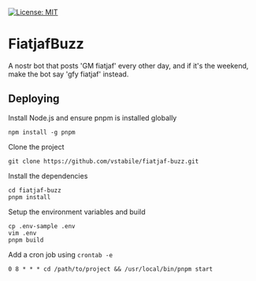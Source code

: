 [![License: MIT](https://img.shields.io/badge/License-MIT-yellow.svg)](https://opensource.org/licenses/MIT)

# FiatjafBuzz

A nostr bot that posts 'GM fiatjaf' every other day, and if it's the weekend, make the bot say 'gfy fiatjaf' instead.

## Deploying

Install Node.js and ensure pnpm is installed globally

```
npm install -g pnpm
```

Clone the project

```
git clone https://github.com/vstabile/fiatjaf-buzz.git
```

Install the dependencies

```
cd fiatjaf-buzz
pnpm install
```

Setup the environment variables and build

```
cp .env-sample .env
vim .env
pnpm build
```

Add a cron job using `crontab -e`

```
0 8 * * * cd /path/to/project && /usr/local/bin/pnpm start
```
